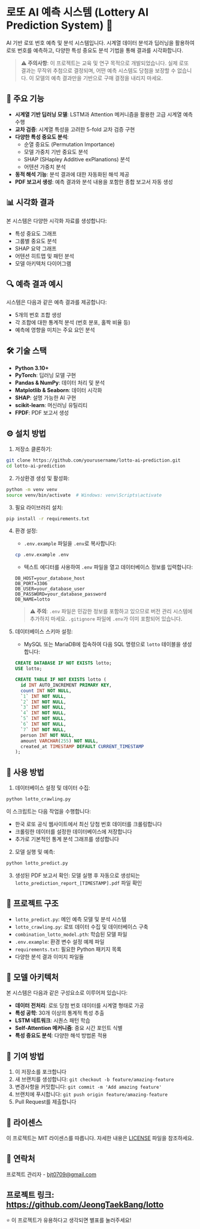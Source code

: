# 로또 AI 예측 시스템 (Lottery AI Prediction System) 🎯

AI 기반 로또 번호 예측 및 분석 시스템입니다. 시계열 데이터 분석과 딥러닝을 활용하여 로또 번호를 예측하고, 다양한 특성 중요도 분석 기법을 통해 결과를 시각화합니다.

> **⚠️ 주의사항**: 이 프로젝트는 교육 및 연구 목적으로 개발되었습니다. 실제 로또 결과는 무작위 추첨으로 결정되며, 어떤 예측 시스템도 당첨을 보장할 수 없습니다. 이 모델의 예측 결과만을 기반으로 구매 결정을 내리지 마세요.

## 🌟 주요 기능

- **시계열 기반 딥러닝 모델**: LSTM과 Attention 메커니즘을 활용한 고급 시계열 예측 수행
- **교차 검증**: 시계열 특성을 고려한 5-fold 교차 검증 구현
- **다양한 특성 중요도 분석**:
  - 순열 중요도 (Permutation Importance)
  - 모델 가중치 기반 중요도 분석
  - SHAP (SHapley Additive exPlanations) 분석
  - 어텐션 가중치 분석
- **동적 해석 기능**: 분석 결과에 대한 자동화된 해석 제공
- **PDF 보고서 생성**: 예측 결과와 분석 내용을 포함한 종합 보고서 자동 생성

## 📊 시각화 결과

본 시스템은 다양한 시각화 자료를 생성합니다:
- 특성 중요도 그래프
- 그룹별 중요도 분석
- SHAP 요약 그래프
- 어텐션 히트맵 및 패턴 분석
- 모델 아키텍처 다이어그램

## 🔍 예측 결과 예시

시스템은 다음과 같은 예측 결과를 제공합니다:
- 5개의 번호 조합 생성
- 각 조합에 대한 통계적 분석 (번호 분포, 홀짝 비율 등)
- 예측에 영향을 미치는 주요 요인 분석

## 🛠️ 기술 스택

- **Python 3.10+**
- **PyTorch**: 딥러닝 모델 구현
- **Pandas & NumPy**: 데이터 처리 및 분석
- **Matplotlib & Seaborn**: 데이터 시각화
- **SHAP**: 설명 가능한 AI 구현
- **scikit-learn**: 머신러닝 유틸리티
- **FPDF**: PDF 보고서 생성

## ⚙️ 설치 방법

1. 저장소 클론하기:
```bash
git clone https://github.com/yourusername/lotto-ai-prediction.git
cd lotto-ai-prediction
```

2. 가상환경 생성 및 활성화:
```bash
python -m venv venv
source venv/bin/activate  # Windows: venv\Scripts\activate
```

3. 필요 라이브러리 설치:
```bash
pip install -r requirements.txt
```

4. 환경 설정:
   - `.env.example` 파일을 `.env`로 복사합니다:
   ```bash
   cp .env.example .env
   ```
   - 텍스트 에디터를 사용하여 `.env` 파일을 열고 데이터베이스 정보를 입력합니다:
   ```
   DB_HOST=your_database_host
   DB_PORT=3306
   DB_USER=your_database_user
   DB_PASSWORD=your_database_password
   DB_NAME=lotto
   ```
   
   > **⚠️ 주의**: `.env` 파일은 민감한 정보를 포함하고 있으므로 버전 관리 시스템에 추가하지 마세요. `.gitignore` 파일에 `.env`가 이미 포함되어 있습니다.

5. 데이터베이스 스키마 설정:
   - MySQL 또는 MariaDB에 접속하여 다음 SQL 명령으로 `lotto` 테이블을 생성합니다:
   ```sql
   CREATE DATABASE IF NOT EXISTS lotto;
   USE lotto;
   
   CREATE TABLE IF NOT EXISTS lotto (
     id INT AUTO_INCREMENT PRIMARY KEY,
     count INT NOT NULL,
     `1` INT NOT NULL,
     `2` INT NOT NULL,
     `3` INT NOT NULL,
     `4` INT NOT NULL,
     `5` INT NOT NULL,
     `6` INT NOT NULL,
     `7` INT NOT NULL,
     person INT NOT NULL,
     amount VARCHAR(255) NOT NULL,
     created_at TIMESTAMP DEFAULT CURRENT_TIMESTAMP
   );
   ```

## 🚀 사용 방법

1. 데이터베이스 설정 및 데이터 수집:
```bash
python lotto_crawling.py
```
이 스크립트는 다음 작업을 수행합니다:
   - 한국 로또 공식 웹사이트에서 최신 당첨 번호 데이터를 크롤링합니다
   - 크롤링한 데이터를 설정한 데이터베이스에 저장합니다
   - 추가로 기본적인 통계 분석 그래프를 생성합니다

2. 모델 실행 및 예측:
```bash
python lotto_predict.py
```

3. 생성된 PDF 보고서 확인:
모델 실행 후 자동으로 생성되는 `lotto_prediction_report_[TIMESTAMP].pdf` 파일 확인

## 📁 프로젝트 구조

- `lotto_predict.py`: 메인 예측 모델 및 분석 시스템
- `lotto_crawling.py`: 로또 데이터 수집 및 데이터베이스 구축
- `combination_lotto_model.pth`: 학습된 모델 파일
- `.env.example`: 환경 변수 설정 예제 파일
- `requirements.txt`: 필요한 Python 패키지 목록
- 다양한 분석 결과 이미지 파일들

## 📖 모델 아키텍처

본 시스템은 다음과 같은 구성요소로 이루어져 있습니다:
- **데이터 전처리**: 로또 당첨 번호 데이터를 시계열 형태로 가공
- **특성 공학**: 30개 이상의 통계적 특성 추출
- **LSTM 네트워크**: 시퀀스 패턴 학습
- **Self-Attention 메커니즘**: 중요 시간 포인트 식별
- **특성 중요도 분석**: 다양한 해석 방법론 적용

## 🤝 기여 방법

1. 이 저장소를 포크합니다
2. 새 브랜치를 생성합니다: `git checkout -b feature/amazing-feature`
3. 변경사항을 커밋합니다: `git commit -m 'Add amazing feature'`
4. 브랜치에 푸시합니다: `git push origin feature/amazing-feature`
5. Pull Request를 제출합니다

## 📄 라이센스

이 프로젝트는 MIT 라이센스를 따릅니다. 자세한 내용은 [LICENSE](LICENSE) 파일을 참조하세요.

## 📧 연락처

프로젝트 관리자 - bjt0709@gmail.com

프로젝트 링크: https://github.com/JeongTaekBang/lotto
---

⭐ 이 프로젝트가 유용하다고 생각되면 별표를 눌러주세요!